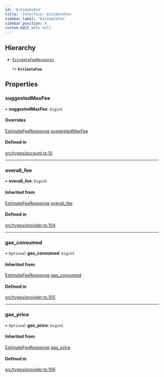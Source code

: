 ```yaml
---
id: 'EstimateFee'
title: 'Interface: EstimateFee'
sidebar_label: 'EstimateFee'
sidebar_position: 0
custom_edit_url: null
---
```


## Hierarchy

- [`EstimateFeeResponse`](EstimateFeeResponse.md)

  ↳ **`EstimateFee`**

## Properties

### suggestedMaxFee

• **suggestedMaxFee**: `bigint`

#### Overrides

[EstimateFeeResponse](EstimateFeeResponse.md).[suggestedMaxFee](EstimateFeeResponse.md#suggestedmaxfee)

#### Defined in

[src/types/account.ts:10](https://github.com/0xs34n/starknet.js/blob/v5.5.0/src/types/account.ts#L10)

---

### overall_fee

• **overall_fee**: `bigint`

#### Inherited from

[EstimateFeeResponse](EstimateFeeResponse.md).[overall_fee](EstimateFeeResponse.md#overall_fee)

#### Defined in

[src/types/provider.ts:104](https://github.com/0xs34n/starknet.js/blob/v5.5.0/src/types/provider.ts#L104)

---

### gas_consumed

• `Optional` **gas_consumed**: `bigint`

#### Inherited from

[EstimateFeeResponse](EstimateFeeResponse.md).[gas_consumed](EstimateFeeResponse.md#gas_consumed)

#### Defined in

[src/types/provider.ts:105](https://github.com/0xs34n/starknet.js/blob/v5.5.0/src/types/provider.ts#L105)

---

### gas_price

• `Optional` **gas_price**: `bigint`

#### Inherited from

[EstimateFeeResponse](EstimateFeeResponse.md).[gas_price](EstimateFeeResponse.md#gas_price)

#### Defined in

[src/types/provider.ts:106](https://github.com/0xs34n/starknet.js/blob/v5.5.0/src/types/provider.ts#L106)
